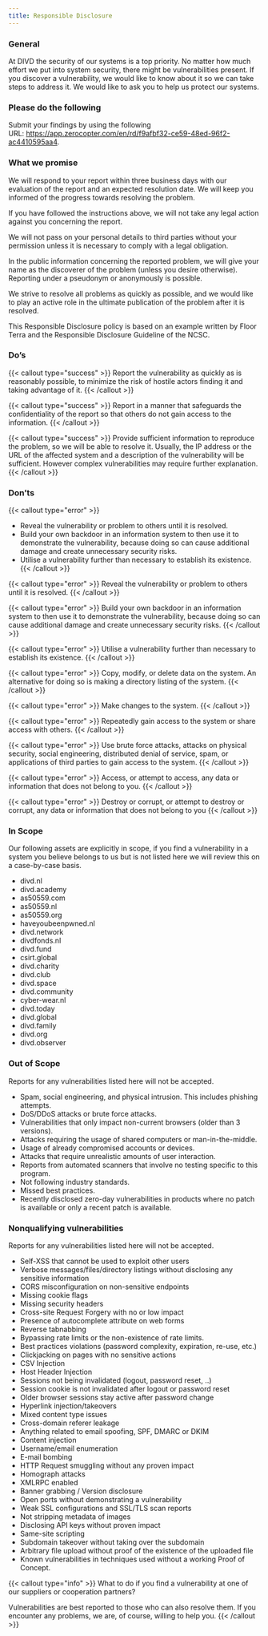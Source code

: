 ```yaml
---
title: Responsible Disclosure
---
```

### **General**

At DIVD the security of our systems is a top priority. No matter how much effort we put into system security, there might be vulnerabilities present. If you discover a vulnerability, we would like to know about it so we can take steps to address it. We would like to ask you to help us protect our systems.

### **Please do the following**

Submit your findings by using the following URL: <https://app.zerocopter.com/en/rd/f9afbf32-ce59-48ed-96f2-ac4410595aa4>.

### **What we promise**

We will respond to your report within three business days with our evaluation of the report and an expected resolution date. We will keep you informed of the progress towards resolving the problem.

If you have followed the instructions above, we will not take any legal action against you concerning the report.

We will not pass on your personal details to third parties without your permission unless it is necessary to comply with a legal obligation.

In the public information concerning the reported problem, we will give your name as the discoverer of the problem (unless you desire otherwise). Reporting under a pseudonym or anonymously is possible.

We strive to resolve all problems as quickly as possible, and we would like to play an active role in the ultimate publication of the problem after it is resolved.

This Responsible Disclosure policy is based on an example written by Floor Terra and the Responsible Disclosure Guideline of the NCSC.

### **Do’s**

{{< callout type="success" >}}
Report the vulnerability as quickly as is reasonably possible, to minimize the risk of hostile actors finding it and taking advantage of it.
{{< /callout >}}

{{< callout type="success" >}}
Report in a manner that safeguards the confidentiality of the report so that others do not gain access to the information.
{{< /callout >}}

{{< callout type="success" >}}
Provide sufficient information to reproduce the problem, so we will be able to resolve it. Usually, the IP address or the URL of the affected system and a description of the vulnerability will be sufficient. However complex vulnerabilities may require further explanation.
{{< /callout >}}

### **Don’ts**

{{< callout type="error" >}}

- Reveal the vulnerability or problem to others until it is resolved.
- Build your own backdoor in an information system to then use it to demonstrate the vulnerability, because doing so can cause additional damage and create unnecessary security risks.
- Utilise a vulnerability further than necessary to establish its existence.
{{< /callout >}}

{{< callout type="error" >}}
Reveal the vulnerability or problem to others until it is resolved.
{{< /callout >}}

{{< callout type="error" >}}
Build your own backdoor in an information system to then use it to demonstrate the vulnerability, because doing so can cause additional damage and create unnecessary security risks.
{{< /callout >}}

{{< callout type="error" >}}
Utilise a vulnerability further than necessary to establish its existence.
{{< /callout >}}

{{< callout type="error" >}}
Copy, modify, or delete data on the system. An alternative for doing so is making a directory listing of the system.
{{< /callout >}}

{{< callout type="error" >}}
Make changes to the system.
{{< /callout >}}

{{< callout type="error" >}}
Repeatedly gain access to the system or share access with others.
{{< /callout >}}

{{< callout type="error" >}}
Use brute force attacks, attacks on physical security, social engineering, distributed denial of service, spam, or applications of third parties to gain access to the system.
{{< /callout >}}

{{< callout type="error" >}}
Access, or attempt to access, any data or information that does not belong to you.
{{< /callout >}}

{{< callout type="error" >}}
Destroy or corrupt, or attempt to destroy or corrupt, any data or information that does not belong to you
{{< /callout >}}

### **In Scope**

Our following assets are explicitly in scope, if you find a vulnerability in a system you believe belongs to us but is not listed here we will review this on a case-by-case basis.

- 	divd.nl
- 	divd.academy
- 	as50559.com
- 	as50559.nl
- 	as50559.org
- 	haveyoubeenpwned.nl
- 	divd.network
- 	divdfonds.nl
- 	divd.fund
- 	csirt.global
- 	divd.charity
- 	divd.club
- 	divd.space
- 	divd.community
- 	cyber-wear.nl
- 	divd.today
- 	divd.global
- 	divd.family
- 	divd.org
- 	divd.observer

### **Out of Scope**

Reports for any vulnerabilities listed here will not be accepted.

- Spam, social engineering, and physical intrusion. This includes phishing attempts.
- DoS/DDoS attacks or brute force attacks.
- Vulnerabilities that only impact non-current browsers (older than 3 versions).
- Attacks requiring the usage of shared computers or man-in-the-middle.
- Usage of already compromised accounts or devices.
- Attacks that require unrealistic amounts of user interaction.
- Reports from automated scanners that involve no testing specific to this program.
- Not following industry standards.
- Missed best practices.
- Recently disclosed zero-day vulnerabilities in products where no patch is available or only a recent patch is available.

### **Nonqualifying vulnerabilities**

Reports for any vulnerabilities listed here will not be accepted.

- Self-XSS that cannot be used to exploit other users
- Verbose messages/files/directory listings without disclosing any sensitive information
- CORS misconfiguration on non-sensitive endpoints
- Missing cookie flags
- Missing security headers
- Cross-site Request Forgery with no or low impact
- Presence of autocomplete attribute on web forms
- Reverse tabnabbing
- Bypassing rate limits or the non-existence of rate limits.
- Best practices violations (password complexity, expiration, re-use, etc.)
- Clickjacking on pages with no sensitive actions
- CSV Injection
- Host Header Injection
- Sessions not being invalidated (logout, password reset, ..)
- Session cookie is not invalidated after logout or password reset
- Older browser sessions stay active after password change
- Hyperlink injection/takeovers
- Mixed content type issues
- Cross-domain referer leakage
- Anything related to email spoofing, SPF, DMARC or DKIM
- Content injection
- Username/email enumeration
- E-mail bombing
- HTTP Request smuggling without any proven impact
- Homograph attacks
- XMLRPC enabled
- Banner grabbing / Version disclosure
- Open ports without demonstrating a vulnerability
- Weak SSL configurations and SSL/TLS scan reports
- Not stripping metadata of images
- Disclosing API keys without proven impact
- Same-site scripting
- Subdomain takeover without taking over the subdomain
- Arbitrary file upload without proof of the existence of the uploaded file
- Known vulnerabilities in techniques used without a working Proof of Concept.

{{< callout type="info" >}}
What to do if you find a vulnerability at one of our suppliers or cooperation partners?

Vulnerabilities are best reported to those who can also resolve them. If you encounter any problems, we are, of course, willing to help you.
{{< /callout >}}

